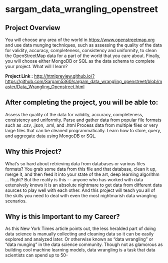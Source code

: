 # sargam_data_wrangling_openstreet

## Project Overview

You will choose any area of the world in https://www.openstreetmap.org and use data munging techniques, such as assessing the quality of the data for validity, accuracy, completeness, consistency and uniformity, to clean the OpenStreetMap data for a part of the world that you care about. Finally, you will choose either MongoDB or SQL as the data schema to complete your project.
What will I learn?

**Project Link :** http://htmlpreview.github.io/?https://github.com/Sargam5360/sargam_data_wrangling_openstreet/blob/master/Data_Wrangling_Openstreet.html

## After completing the project, you will be able to:

Assess the quality of the data for validity, accuracy, completeness, consistency and uniformity.
Parse and gather data from popular file formats such as .csv, .json, .xml, and .html
Process data from multiple files or very large files that can be cleaned programmatically.
Learn how to store, query, and aggregate data using MongoDB or SQL.

## Why this Project?

What’s so hard about retrieving data from databases or various files formats? You grab some data from this file and that database, clean it up, merge it, and then feed it into your state of the art, deep learning algorithm … Right? 
But the reality is this -- anyone who has worked with data extensively knows it is an absolute nightmare to get data from different data sources to play well with each other. 
And this project will teach you all of the skills you need to deal with even the most nightmarish data wrangling scenarios. 

## Why is this Important to my Career?

As this New York Times article points out, the less heralded part of doing data science is manually collecting and cleaning data so it can be easily explored and analyzed later. Or otherwise known as “data wrangling” or “data munging” in the data science community. 
Though not as glamorous as building cool machine learning models, data wrangling is a task that data scientists can spend up to 50-
